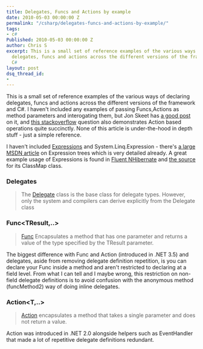 ```yaml
---
title: Delegates, Funcs and Actions by example
date: 2010-05-03 00:00:00 Z
permalink: "/csharp/delegates-funcs-and-actions-by-example/"
tags:
- c#
Published: 2010-05-03 00:00:00 Z
author: Chris S
excerpt: This is a small set of reference examples of the various ways of declaring
  delegates, funcs and actions across the different versions of the framework and
  C#
layout: post
dsq_thread_id:
- 
---
```


This is a small set of reference examples of the various ways of declaring delegates, funcs and actions across the different versions of the framework and C#. I haven't included any examples of passing Funcs,Actions as method parameters and interogating them, but Jon Skeet has [a good post][1] on it, and [this stackoverflow][2] question also demonstrates Action based operations quite succinctly. None of this article is under-the-hood in depth stuff - just a simple reference.

<!--more-->

I haven't included [Expressions][3] and System.Linq.Expression - there's [a large MSDN article][4] on Expression trees which is very detailed already. A great example usage of Expressions is found in [Fluent NHibernate][5] and [the source][6] for its ClassMap class.

### Delegates

> The [Delegate][7] class is the base class for delegate types. However, only the system and compilers can derive explicitly from the Delegate class 

<script src="https://gist.github.com/yetanotherchris/4956144.js"></script>

### Func<TResult,..>

> [Func][8] Encapsulates a method that has one parameter and returns a value of the type specified by the TResult parameter. 

The biggest difference with Func and Action (introduced in .NET 3.5) and delegates, aside from removing delegate definition repetition, is you can declare your Func inside a method and aren't restricted to declaring at a field level. From what I can tell and I maybe wrong, this restriction on non-field delegate definitions is to avoid confusion with the anonymous method (funcMethod2) way of doing inline delegates.

<script src="https://gist.github.com/yetanotherchris/4956179.js"></script>

### Action<T,..>

> [Action][9] encapsulates a method that takes a single parameter and does not return a value. 

Action was introduced in .NET 2.0 alongside helpers such as EventHandler<T> that made a lot of repetitive delegate definitions redundant.

<script src="https://gist.github.com/yetanotherchris/4956191.js"></script>

 [1]: http://codeblog.jonskeet.uk/2008/08/09/making-reflection-fly-and-exploring-delegates/comment-page-1/
 [2]: http://stackoverflow.com/questions/156779/c-how-do-i-define-an-inline-method-funct-as-a-parameter
 [3]: http://msdn.microsoft.com/en-us/library/system.linq.expressions.expression.aspx
 [4]: http://msdn.microsoft.com/en-us/library/bb882637.aspx
 [5]: https://github.com/jagregory/fluent-nhibernate/wiki/Auto-mapping
 [6]: http://github.com/jagregory/fluent-nhibernate/blob/master/src/FluentNHibernate/Mapping/ClassMap.cs
 [7]: http://msdn.microsoft.com/en-us/library/system.delegate.aspx
 [8]: http://msdn.microsoft.com/en-us/library/bb549151.aspx
 [9]: http://msdn.microsoft.com/en-us/library/018hxwa8.aspx
